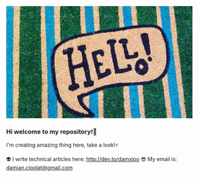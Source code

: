 <img src="https://github.com/damiancipolat/damiancipolat/blob/master/logo.png?raw=true" width="500px"/>

### Hi welcome to my repository!👋
I'm creating amazing thing here, take a look!⚡

👽 I write technical articles here: http://dev.to/damxipo
😎 My email is: damian.cipolat@gmail.com
